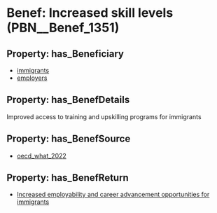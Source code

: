 # Benef: __Increased skill levels__ (PBN__Benef_1351)

## Property: has_Beneficiary

* [immigrants](../Stakeholder/PBN__Stakeholder_489)
* [employers](../Stakeholder/PBN__Stakeholder_180)

## Property: has_BenefDetails

Improved access to training and upskilling programs for immigrants

## Property: has_BenefSource

* [oecd_what_2022](../Article/PBN__Article_287)

## Property: has_BenefReturn

* [Increased employability and career advancement opportunities for immigrants](../BenefReturn/PBN__BenefReturn_1526)


